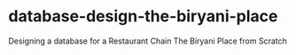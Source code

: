 # database-design-the-biryani-place
Designing a database for a Restaurant Chain The Biryani Place from Scratch
